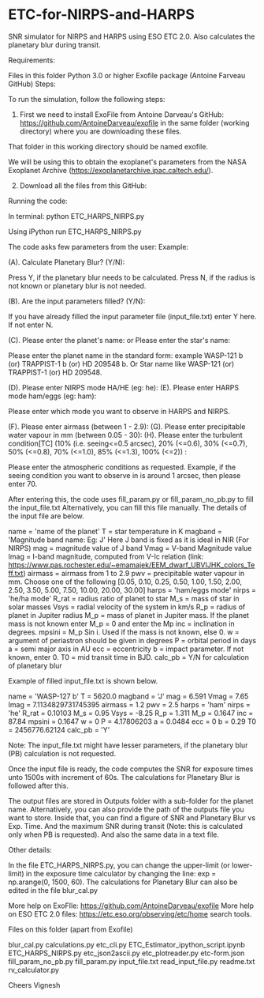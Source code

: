 # ETC-for-NIRPS-and-HARPS
SNR simulator for NIRPS and HARPS using ESO ETC 2.0. Also calculates the planetary blur during transit.

Requirements:

Files in this folder
Python 3.0 or higher
Exofile package (Antoine Farveau GitHub)
Steps: 

To run the simulation, follow the following steps:

1. First we need to install ExoFile from Antoine Darveau's GitHub: https://github.com/AntoineDarveau/exofile in the same folder (working directory) where you are downloading these files. 

That folder in this working directory should be named exofile. 

We will be using this to obtain the exoplanet's parameters from the NASA Exoplanet Archive (https://exoplanetarchive.ipac.caltech.edu/).

2. Download all the files from this GitHub: 

Running the code: 

In terminal:
python ETC_HARPS_NIRPS.py 

Using iPython 
run ETC_HARPS_NIRPS.py 

The code asks few parameters from the user:
Example:

(A). Calculate Planetary Blur? (Y/N): 

Press Y, if the planetary blur needs to be calculated.
Press N, if the radius is not known or planetary blur is not needed.

(B). Are the input parameters filled? (Y/N): 

If you have already filled the input parameter file (input_file.txt) enter Y here.
If not enter N.

(C). Please enter the planet's name: or Please enter the star's name:

Please enter the planet name in the standard form:  example WASP-121 b (or) TRAPPIST-1 b (or) HD 209548 b. Or Star name like WASP-121 (or) TRAPPIST-1 (or) HD 209548.

(D). Please enter NIRPS mode HA/HE (eg: he): 
(E). Please enter HARPS mode ham/eggs (eg: ham): 

Please enter which mode you want to observe in HARPS and NIRPS.

(F). Please enter airmass (between 1 - 2.9): 
(G). Please enter precipitable water vapour in mm (between 0.05 - 30): 
(H). Please enter the turbulent condition[TC] (10% (i.e. seeing<=0.5 arcsec), 20% (<=0.6), 30% (<=0.7), 50% (<=0.8), 70% (<=1.0), 85% (<=1.3), 100% (<=2)) :

Please enter the atmospheric conditions as requested. Example, if the seeing condition you want to observe in is around 1 arcsec, then please enter 70.

After entering this, the code uses fill_param.py or fill_param_no_pb.py to fill the input_file.txt
Alternatively, you can fill this file manually. The details of the input file are below.

name = 'name of the planet'
T = star temperature in K
magband = 'Magnitude band name: Eg: J' Here J band is fixed as it is ideal in NIR (For NIRPS)
mag = magnitude value of J band
Vmag = V-band Magnitude value
Imag = I-band magnitude, computed from V-Ic relation (link: https://www.pas.rochester.edu/~emamajek/EEM_dwarf_UBVIJHK_colors_Teff.txt)
airmass = airmass from 1 to 2.9 
pwv = precipitable water vapour in mm. Choose one of the following [0.05, 0.10, 0.25, 0.50, 1.00, 1.50, 2.00, 2.50, 3.50, 5.00, 7.50, 10.00, 20.00, 30.00]
harps = 'ham/eggs mode'
nirps = 'he/ha mode'
R_rat = radius ratio of planet to star
M_s = mass of star in solar masses
Vsys = radial velocity of the system in km/s
R_p = radius of planet in Jupiter radius
M_p = mass of planet in Jupiter mass. If the planet mass is not known enter M_p = 0 and enter the Mp inc = inclination in degrees.
mpsini = M_p Sin i. Used if the mass is not known, else 0.
w = argument of periastron should be given in degrees
P = orbital period in days
a = semi major axis in AU
ecc = eccentricity 
b = impact parameter. If not known, enter 0.
T0 = mid transit time in BJD.
calc_pb = Y/N for calculation of planetary blur

Example of filled input_file.txt is shown below.

name = 'WASP-127 b'
T = 5620.0
magband = 'J'
mag = 6.591
Vmag = 7.65
Imag = 7.1134829731745395
airmass = 1.2
pwv = 2.5
harps = 'ham'
nirps = 'he'
R_rat = 0.10103
M_s = 0.95
Vsys = -8.25
R_p = 1.311
M_p = 0.1647
inc = 87.84
mpsini = 0.1647
w = 0
P = 4.17806203
a = 0.0484
ecc = 0
b = 0.29
T0 = 2456776.62124
calc_pb = 'Y'

Note: The input_file.txt might have lesser parameters, if the planetary blur (PB) calculation is not requested.

Once the input file is ready, the code computes the SNR for exposure times unto 1500s with increment of 60s. The calculations for Planetary Blur is followed after this.


The output files are stored in Outputs folder with a sub-folder for the planet name. Alternatively, you can also provide the path of the outputs file you want to store. Inside that, you can find a figure of SNR and Planetary Blur vs Exp. Time. And the maximum SNR during transit (Note: this is calculated only when PB is requested). And also the same data in a text file. 

Other details:

In the file ETC_HARPS_NIRPS.py, you can change the upper-limit (or lower-limit) in the exposure time calculator by changing the line: exp = np.arange(0, 1500, 60). The calculations for Planetary Blur can also be edited in the file blur_cal.py

More help on ExoFIle: https://github.com/AntoineDarveau/exofile
More help on ESO ETC 2.0 files: https://etc.eso.org/observing/etc/home search tools.


Files on this folder (apart from Exofile)

blur_cal.py 
calculations.py
etc_cli.py
ETC_Estimator_ipython_script.ipynb
ETC_HARPS_NIRPS.py
etc_json2ascii.py
etc_plotreader.py
etc-form.json
fill_param_no_pb.py
fill_param.py
input_file.txt
read_input_file.py
readme.txt
rv_calculator.py

Cheers
Vignesh

